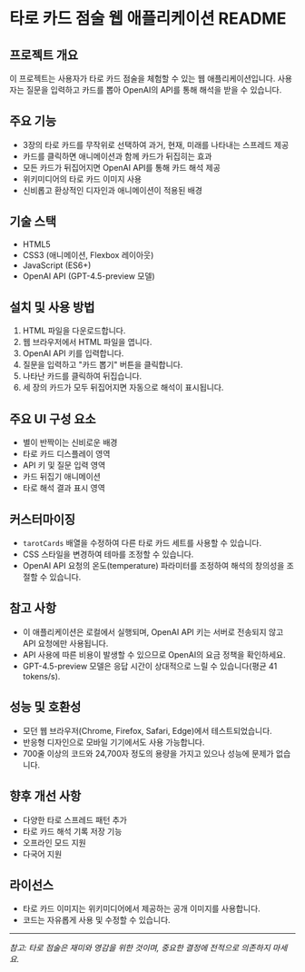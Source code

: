 # 타로 카드 점술 웹 애플리케이션 README

## 프로젝트 개요
이 프로젝트는 사용자가 타로 카드 점술을 체험할 수 있는 웹 애플리케이션입니다. 사용자는 질문을 입력하고 카드를 뽑아 OpenAI의
API를 통해 해석을 받을 수 있습니다.

## 주요 기능
- 3장의 타로 카드를 무작위로 선택하여 과거, 현재, 미래를 나타내는 스프레드 제공
- 카드를 클릭하면 애니메이션과 함께 카드가 뒤집히는 효과
- 모든 카드가 뒤집어지면 OpenAI API를 통해 카드 해석 제공
- 위키미디어의 타로 카드 이미지 사용
- 신비롭고 환상적인 디자인과 애니메이션이 적용된 배경

## 기술 스택
- HTML5
- CSS3 (애니메이션, Flexbox 레이아웃)
- JavaScript (ES6+)
- OpenAI API (GPT-4.5-preview 모델)

## 설치 및 사용 방법
1. HTML 파일을 다운로드합니다.
2. 웹 브라우저에서 HTML 파일을 엽니다.
3. OpenAI API 키를 입력합니다.
4. 질문을 입력하고 "카드 뽑기" 버튼을 클릭합니다.
5. 나타난 카드를 클릭하여 뒤집습니다.
6. 세 장의 카드가 모두 뒤집어지면 자동으로 해석이 표시됩니다.

## 주요 UI 구성 요소
- 별이 반짝이는 신비로운 배경
- 타로 카드 디스플레이 영역
- API 키 및 질문 입력 영역
- 카드 뒤집기 애니메이션
- 타로 해석 결과 표시 영역

## 커스터마이징
- `tarotCards` 배열을 수정하여 다른 타로 카드 세트를 사용할 수 있습니다.
- CSS 스타일을 변경하여 테마를 조정할 수 있습니다.
- OpenAI API 요청의 온도(temperature) 파라미터를 조정하여 해석의 창의성을 조절할 수 있습니다.

## 참고 사항
- 이 애플리케이션은 로컬에서 실행되며, OpenAI API 키는 서버로 전송되지 않고 API 요청에만 사용됩니다.
- API 사용에 따른 비용이 발생할 수 있으므로 OpenAI의 요금 정책을 확인하세요.
- GPT-4.5-preview 모델은 응답 시간이 상대적으로 느릴 수 있습니다(평균 41 tokens/s).

## 성능 및 호환성
- 모던 웹 브라우저(Chrome, Firefox, Safari, Edge)에서 테스트되었습니다.
- 반응형 디자인으로 모바일 기기에서도 사용 가능합니다.
- 700줄 이상의 코드와 24,700자 정도의 용량을 가지고 있으나 성능에 문제가 없습니다.

## 향후 개선 사항
- 다양한 타로 스프레드 패턴 추가
- 타로 카드 해석 기록 저장 기능
- 오프라인 모드 지원
- 다국어 지원

## 라이선스
- 타로 카드 이미지는 위키미디어에서 제공하는 공개 이미지를 사용합니다.
- 코드는 자유롭게 사용 및 수정할 수 있습니다.

---
*참고: 타로 점술은 재미와 영감을 위한 것이며, 중요한 결정에 전적으로 의존하지 마세요.*
